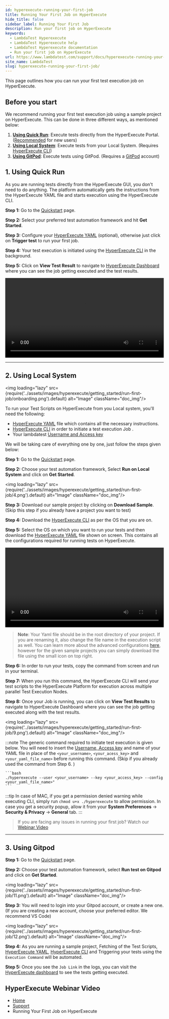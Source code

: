 ```yaml
---
id: hyperexecute-running-your-first-job
title: Running Your First Job on HyperExecute
hide_title: false
sidebar_label: Running Your First Job 
description: Run your first job on HyperExecute
keywords:
  - LambdaTest Hyperexecute
  - LambdaTest Hyperexecute help
  - LambdaTest Hyperexecute documentation
  - Run your first job on HyperExecute
url: https://www.lambdatest.com/support/docs/hyperexecute-running-your-first-job/
site_name: LambdaTest
slug: hyperexecute-running-your-first-job/
---
```


<script type="application/ld+json"
      dangerouslySetInnerHTML={{ __html: JSON.stringify({
       "@context": "https://schema.org",
        "@type": "BreadcrumbList",
        "itemListElement": [{
          "@type": "ListItem",
          "position": 1,
          "name": "Home",
          "item": "https://www.lambdatest.com"
        },{
          "@type": "ListItem",
          "position": 2,
          "name": "Support",
          "item": "https://www.lambdatest.com/support/docs/"
        },{
          "@type": "ListItem",
          "position": 3,
          "name": "Running Your First Job on HyperExecute",
          "item": "https://www.lambdatest.com/support/docs/hyperexecute-running-your-first-job/"
        }]
      })
    }}
></script>
This page outlines how you can run your first test execution job on HyperExecute.

## Before you start

We recommend running your first test execution job using a sample project on HyperExecute. This can be done in three different ways, as mentioned below:

1. [**Using Quick Run**](/support/docs/hyperexecute-running-your-first-job/#1-using-quick-run): Execute tests directly from the HyperExecute Portal. ([Recommended](https://hyperexecute.lambdatest.com/quickstart) for new users) 
2. [**Using Local System**](/support/docs/hyperexecute-running-your-first-job/#2-using-local-system): Execute tests from your Local System. (Requires [HyperExecute CLI](/support/docs/hyperexecute-cli-run-tests-on-hyperexecute-grid/))
3. [**Using GitPod**](/support/docs/hyperexecute-running-your-first-job/#3-using-gitpod): Execute tests using GitPod. (Requires a [GitPod](https://gitpod.io/login/) account)

## 1. Using Quick Run

As you are running tests directly from the HyperExecute GUI, you don't need to do anything.
The platform automatically gets the instructions from the HyperExecute YAML file and starts execution using the HyperExecute CLI.

**Step 1:** Go to the [Quickstart](https://hyperexecute.lambdatest.com/quickstart) page.

**Step 2:** Select your preferred test automation framework and hit **Get Started**.

**Step 3:** Configure your [HyperExecute YAML](/support/docs/deep-dive-into-hyperexecute-yaml) (optional), otherwise just click on **Trigger test** to run your first job. 

**Step 4:** Your test execution is initiated using the [HyperExecute CLI](/support/docs/hyperexecute-cli-run-tests-on-hyperexecute-grid/) in the background.

**Step 5:** Click on **View Test Result** to navigate to [HyperExecute Dashboard](https://hyperexecute.lambdatest.com/hyperexecute/jobs) where you can see the job getting executed and the test results.

<video class="right-side" width="100%" controls id="vid">
<source src= {require('../assets/videos/hyperexecute/getting-started/run-first-job/quick-run.mp4').default} type="video/mp4" />
</video>

***

## 2. Using Local System

<img loading="lazy" src={require('../assets/images/hyperexecute/getting_started/run-first-job/onboarding.png').default} alt="Image"  className="doc_img"/>

To run your Test Scripts on HyperExecute from you Local system, you'll need the following:
- [HyperExecute YAML](/support/docs/deep-dive-into-hyperexecute-yaml/) file which contains all the necessary instructions.
- [HyperExecute CLI](/support/docs/hyperexecute-cli-run-tests-on-hyperexecute-grid/) in order to initiate a test execution Job .
- Your lambdatest [Username and Access key](/support/docs/hyperexecute-how-to-get-my-username-and-access-key/)

We will be taking care of everything one by one, just follow the steps given below: 

**Step 1:** Go to the [Quickstart](https://hyperexecute.lambdatest.com/quickstart) page.

**Step 2:** Choose your test automation framework, Select **Run on Local System** and click on **Get Started**. 

  <img loading="lazy" src={require('../assets/images/hyperexecute/getting_started/run-first-job/4.png').default} alt="Image"  className="doc_img"/>

**Step 3:** Download our sample project by clicking on **Download Sample**. (Skip this step if you already have a project you want to test)

**Step 4:** Download the [HyperExecute CLI](/support/docs/hyperexecute-cli-run-tests-on-hyperexecute-grid/) as per the OS that you are on.

**Step 5:** Select the OS on which you want to run your tests and then download the [HyperExecute YAML](/support/docs/deep-dive-into-hyperexecute-yaml/) file shown on screen. This contains all the configurations required for running tests on HyperExecute. 

<video class="right-side" width="100%" controls id="vid">
<source src= {require('../assets/videos/hyperexecute/getting-started/run-first-job/local-system.mp4').default} type="video/mp4" />
</video>

   > **Note**: Your Yaml file should be in the root directory of your project. If you are renaming it, also change the file name in the execution script as well. You can learn more about the advanced configurations [here](/support/docs/deep-dive-into-hyperexecute-yaml/), however for the given sample projects you can simply download the file using the small icon on top right. 

**Step 6:** In order to run your tests, copy the command from screen and run in your terminal.

**Step 7:** When you run this command, the HyperExecute CLI will send your test scripts to the HyperExecute Platform for execution across multiple parallel Test Execution Nodes.

**Step 8:** Once your Job is running, you can click on **View Test Results** to navigate to HyperExecute Dashboard where you can see the job getting executed along with the test results.

<img loading="lazy" src={require('../assets/images/hyperexecute/getting_started/run-first-job/9.png').default} alt="Image"  className="doc_img"/>

:::note
The generic command required to initiate test execution is given below. You will need to insert the [Username, Access key](/support/docs/hyperexecute-how-to-get-my-username-and-access-key/) and name of your YAML file in place of the `<your_username>`, `<your_acess_key>`  and `<your_yaml_file_name>` before running this command. (Skip if you already used the command from Step 6. )

    ```bash
    ./hyperexecute --user <your_username> --key <your_access_key> --config <your_yaml_file_name>"
    ```
:::tip
In case of MAC, if you get a permission denied warning while executing CLI, simply run `chmod u+x ./hyperexecute` to allow permission. In case you get a security popup, allow it from your **System Preferences** → **Security & Privacy** → **General** tab.
:::

> If you are facing any issues in running your first job? Watch our [Webinar Video](/support/docs/hyperexecute-running-your-first-job/#hyperexecute-webinar-video)

***

## 3. Using Gitpod

**Step 1:** Go to the [Quickstart](https://hyperexecute.lambdatest.com/quickstart) page.

**Step 2:** Choose your test automation framework, select **Run test on Gitpod** and click on **Get Started**.

  <img loading="lazy" src={require('../assets/images/hyperexecute/getting_started/run-first-job/11.png').default} alt="Image"  className="doc_img"/>

**Step 3:** You will need to login into your Gitpod account, or create a new one. <br/>
  (If you are creating a new account, choose your preferred editor. We recommend VS Code)

  <img loading="lazy" src={require('../assets/images/hyperexecute/getting_started/run-first-job/12.png').default} alt="Image"  className="doc_img"/>

**Step 4:** As you are running a sample project, Fetching of the Test Scripts, [HyperExecute YAML](/support/docs/deep-dive-into-hyperexecute-yaml/), [HyperExecute CLI](/support/docs/hyperexecute-cli-run-tests-on-hyperexecute-grid/) and Triggering your tests using the `Execution Command` will be automated. 

**Step 5:** Once you see the `Job Link` in the logs, you can visit the [HyperExecute dashboard](https://hyperexecute.lambdatest.com/hyperexecute) to see the tests getting executed.

## HyperExecute Webinar Video

<div className="ytframe"> 
<div className="youtube" data-embed="7aZv7knyViw">
    <div className="play-button"></div>
</div>
</div>

<nav aria-label="breadcrumbs">
  <ul className="breadcrumbs">
    <li className="breadcrumbs__item">
      <a className="breadcrumbs__link" target="_self" href="https://www.lambdatest.com">
        Home
      </a>
    </li>
    <li className="breadcrumbs__item">
      <a className="breadcrumbs__link" target="_self" href="https://www.lambdatest.com/support/docs/">
        Support
      </a>
    </li>
    <li className="breadcrumbs__item breadcrumbs__item--active">
      <span className="breadcrumbs__link">
        Running Your First Job on HyperExecute
      </span>
    </li>
  </ul>
</nav>
